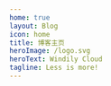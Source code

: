 ```yaml
---
home: true
layout: Blog
icon: home
title: 博客主页
heroImage: /logo.svg
heroText: Windily Cloud
tagline: Less is more!
---
```

